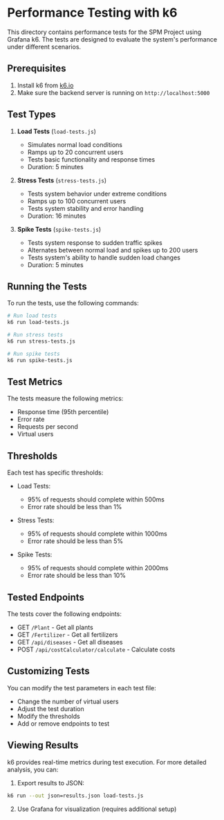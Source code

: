 # Performance Testing with k6

This directory contains performance tests for the SPM Project using Grafana k6. The tests are designed to evaluate the system's performance under different scenarios.

## Prerequisites

1. Install k6 from [k6.io](https://grafana.com/docs/k6/latest/set-up/install-k6/)
2. Make sure the backend server is running on `http://localhost:5000`

## Test Types

1. **Load Tests** (`load-tests.js`)

   - Simulates normal load conditions
   - Ramps up to 20 concurrent users
   - Tests basic functionality and response times
   - Duration: 5 minutes

2. **Stress Tests** (`stress-tests.js`)

   - Tests system behavior under extreme conditions
   - Ramps up to 100 concurrent users
   - Tests system stability and error handling
   - Duration: 16 minutes

3. **Spike Tests** (`spike-tests.js`)
   - Tests system response to sudden traffic spikes
   - Alternates between normal load and spikes up to 200 users
   - Tests system's ability to handle sudden load changes
   - Duration: 5 minutes

## Running the Tests

To run the tests, use the following commands:

```bash
# Run load tests
k6 run load-tests.js

# Run stress tests
k6 run stress-tests.js

# Run spike tests
k6 run spike-tests.js
```

## Test Metrics

The tests measure the following metrics:

- Response time (95th percentile)
- Error rate
- Requests per second
- Virtual users

## Thresholds

Each test has specific thresholds:

- Load Tests:

  - 95% of requests should complete within 500ms
  - Error rate should be less than 1%

- Stress Tests:

  - 95% of requests should complete within 1000ms
  - Error rate should be less than 5%

- Spike Tests:
  - 95% of requests should complete within 2000ms
  - Error rate should be less than 10%

## Tested Endpoints

The tests cover the following endpoints:

- GET `/Plant` - Get all plants
- GET `/Fertilizer` - Get all fertilizers
- GET `/api/diseases` - Get all diseases
- POST `/api/costCalculator/calculate` - Calculate costs

## Customizing Tests

You can modify the test parameters in each test file:

- Change the number of virtual users
- Adjust the test duration
- Modify the thresholds
- Add or remove endpoints to test

## Viewing Results

k6 provides real-time metrics during test execution. For more detailed analysis, you can:

1. Export results to JSON:

```bash
k6 run --out json=results.json load-tests.js
```

2. Use Grafana for visualization (requires additional setup)
